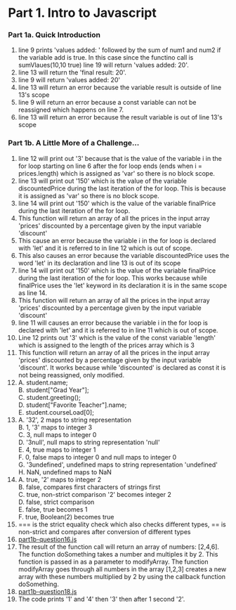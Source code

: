 # Part 1. Intro to Javascript
### Part 1a. Quick Introduction
1. line 9 prints 'values added: ' followed by the sum of num1 and num2 if the variable add is true. In this case since the functino call is sumVlaues(10,10 true) line 19 will return 'values added: 20'.
2. line 13 will return the 'final result: 20'.
3. line 9 will return 'values added: 20'
4. line 13 will return an error because the variable result is outside of line 13's scope
5. line 9 will return an error because a const variable can not be reassigned which happens on line 7.
6. line 13 will return an error because the result variable is out of line 13's scope

### Part 1b. A Little More of a Challenge...
1. line 12 will print out '3' because that is the value of the variable i in the for loop starting on line 6 after the for loop ends (ends when i = prices.length) which is assigned as 'var' so there is no block scope.
2. line 13 will print out '150' which is the value of the variable discountedPrice during the last iteration of the for loop. This is because it is assigned as 'var' so there is no block scope.
3. line 14 will print out '150' which is the value of the variable finalPrice during the last iteration of the for loop. 
4. This function will return an array of all the prices in the input array 'prices' discounted by a percentage given by the input variable 'discount'
5. This cause an error because the variable i in the for loop is declared with 'let' and it is referred to in line 12 which is out of scope.
6. This also causes an error because the variable discountedPrice uses the word 'let' in its declaration and line 13 is out of its scope
7. line 14 will print out '150' which is the value of the variable finalPrice during the last iteration of the for loop. This works because while finalPrice uses the 'let' keyword in its declaration it is in the same scope as line 14.
8. This function will return an array of all the prices in the input array 'prices' discounted by a percentage given by the input variable 'discount'
9. line 11 will causes an error because the variable i in the for loop is declared with 'let' and it is referred to in line 11 which is out of scope.
10. Line 12 prints out '3' which is the value of the const variable 'length' which is assigned to the length of the prices array which is 3
11. This function will return an array of all the prices in the input array 'prices' discounted by a percentage given by the input variable 'discount'. It works because while 'discounted' is declared as const it is not being reassigned, only modified.
12. A. student[]().name;  
    B. student["Grad Year"];  
    C. student.greeting();  
    D. student["Favorite Teacher"].name;  
    E. student.courseLoad[0];
13. A. '32', 2 maps to string representation  
    B. 1, '3' maps to integer 3  
    C. 3, null maps to integer 0  
    D. '3null', null maps to string representation 'null'  
    E. 4, true maps to integer 1  
    F. 0, false maps to integer 0 and null maps to integer 0  
    G. '3undefined', undefined maps to string representation 'undefined'  
    H. NaN, undefined maps to NaN
14. A. true, '2' maps to integer 2  
    B. false, compares first characters of strings first  
    C. true, non-strict comparison '2' becomes integer 2  
    D. false, strict comparison  
    E. false, true becomes 1  
    F. true, Boolean(2) becomes true  
15. === is the strict equality check which also checks different types, == is non-strict and compares after conversion of different types
16. [part1b-question16.js](part1b-question16.js)
17. The result of the function call will return an array of numbers: [2,4,6]. The function doSomething takes a number and multiples it by 2. This function is passed in as a parameter to modifyArray. The function modifyArray goes through all numbers in the array [1,2,3] creates a new array with these numbers multiplied by 2 by using the callback function doSomething.
18. [part1b-question18.js](part1b-question18.js)
19. The code prints '1' and '4' then '3' then after 1 second '2'.




    
